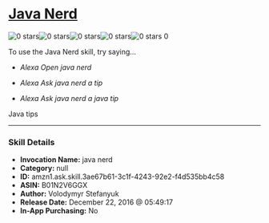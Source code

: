 # [Java Nerd](http://alexa.amazon.com/#skills/amzn1.ask.skill.3ae67b61-3c1f-4243-92e2-f4d535bb4c58)
![0 stars](../../images/ic_star_border_black_18dp_1x.png)![0 stars](../../images/ic_star_border_black_18dp_1x.png)![0 stars](../../images/ic_star_border_black_18dp_1x.png)![0 stars](../../images/ic_star_border_black_18dp_1x.png)![0 stars](../../images/ic_star_border_black_18dp_1x.png) 0

To use the Java Nerd skill, try saying...

* *Alexa Open java nerd*

* *Alexa Ask java nerd a tip*

* *Alexa Ask java nerd a java tip*

Java tips

***

### Skill Details

* **Invocation Name:** java nerd
* **Category:** null
* **ID:** amzn1.ask.skill.3ae67b61-3c1f-4243-92e2-f4d535bb4c58
* **ASIN:** B01N2V6GGX
* **Author:** Volodymyr Stefanyuk
* **Release Date:** December 22, 2016 @ 05:49:17
* **In-App Purchasing:** No
